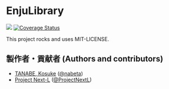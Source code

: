 # EnjuLibrary
![](https://github.com/next-l/enju_library/workflows/Ruby/badge.svg)
[![Coverage Status](https://coveralls.io/repos/github/next-l/enju_library/badge.svg?branch=master)](https://coveralls.io/github/next-l/enju_library?branch=master)

This project rocks and uses MIT-LICENSE.

## 製作者・貢献者 (Authors and contributors)
* [TANABE, Kosuke](https://github.com/nabeta) ([@nabeta](https://twitter.com/nabeta))
* [Project Next-L](https://www.next-l.jp) ([@ProjectNextL](https://twitter.com/ProjectNextL))
